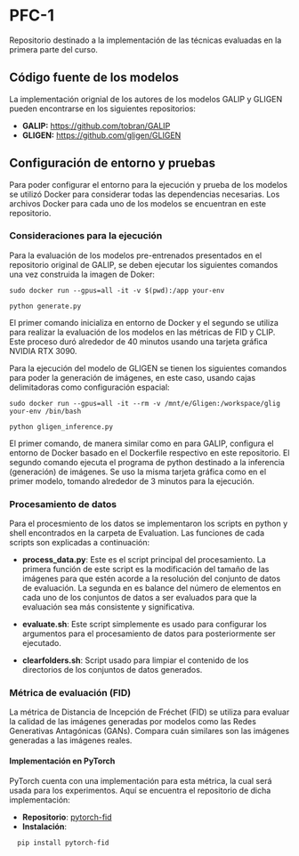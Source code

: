 # PFC-1
Repositorio destinado a la implementación de las técnicas evaluadas en la primera parte del curso. 
## Código fuente de los modelos
La implementación orignial de los autores de los modelos GALIP y GLIGEN pueden encontrarse en los siguientes repositorios:
- **GALIP:** https://github.com/tobran/GALIP
- **GLIGEN:** https://github.com/gligen/GLIGEN
## Configuración de entorno y pruebas
Para poder configurar el entorno para la ejecución y prueba de los modelos se utilizó Docker para considerar todas las dependencias necesarias. Los archivos Docker para cada uno de los modelos se encuentran en este repositorio.
### Consideraciones para la ejecución
Para la evaluación de los modelos pre-entrenados presentados en el repositorio original de GALIP, se deben ejecutar los siguientes comandos una vez construida la imagen de Doker:
```
sudo docker run --gpus=all -it -v $(pwd):/app your-env
```
```
python generate.py
```
El primer comando inicializa en entorno de Docker y el segundo se utiliza para realizar la evaluación de los modelos en las métricas de FID y CLIP. Este proceso duró alrededor de 40 minutos usando una tarjeta gráfica NVIDIA RTX 3090.

Para la ejecución del modelo de GLIGEN se tienen los siguientes comandos para poder la generación de imágenes, en este caso, usando cajas delimitadoras como configuración espacial:
```
sudo docker run --gpus=all -it --rm -v /mnt/e/Gligen:/workspace/glig your-env /bin/bash
```
```
python gligen_inference.py
```
El primer comando, de manera similar como en para GALIP, configura el entorno de Docker basado en el Dockerfile respectivo en este repositorio. El segundo comando ejecuta el programa de python destinado a la inferencia (generación) de imágenes. Se uso la misma tarjeta gráfica como en el primer modelo, tomando alrededor de 3 minutos para la ejecución.

### Procesamiento de datos

Para el procesmiento de los datos se implementaron los scripts en python y shell encontrados en la carpeta de Evaluation. Las funciones de cada scripts son explicadas a continuación:

- **process_data.py**: Este es el script principal del procesamiento. La primera función de este script es la modificación del tamaño de las imágenes para que estén acorde a la resolución del conjunto de datos de evaluación. La segunda en es balance del número de elementos en cada uno de los conjuntos de datos a ser evaluados para que la evaluación sea más consistente y significativa.

- **evaluate.sh**: Este script simplemente es usado para configurar los argumentos para el procesamiento de datos para posteriormente ser ejecutado.

- **clearfolders.sh**: Script usado para limpiar el contenido de los directorios de los conjuntos de datos generados.

### Métrica de evaluación (FID)

La métrica de Distancia de Incepción de Fréchet (FID) se utiliza para evaluar la calidad de las imágenes generadas por modelos como las Redes Generativas Antagónicas (GANs). Compara cuán similares son las imágenes generadas a las imágenes reales.

#### Implementación en PyTorch

PyTorch cuenta con una implementación para esta métrica, la cual será usada para los experimentos. Aquí se encuentra el repositorio de dicha implementación:

- **Repositorio**: [pytorch-fid](https://github.com/mseitzer/pytorch-fid)
- **Instalación**:

```sh
  pip install pytorch-fid
```
